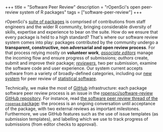 +++
title = "Software Peer Review"
description = "rOpenSci's open peer-review system of R packages"
tags = ["software-peer-review"]
+++

rOpenSci's [suite of packages](/packages/) is comprised of contributions from staff engineers and the wider R community, bringing considerable diversity of skills, expertise and experience to bear on the suite. How do we ensure that every package is held to a high standard? That's where our software review system comes into play: packages contributed by the community undergo a **transparent, constructive, non adversarial and open review process**. For that process relying mostly on **volunteer work**, _[associate editors](#editors)_ manage the incoming flow and ensure progress of submissions; _authors_ create, submit and improve their package; *[reviewers](https://devguide.ropensci.org/softwarereviewintro.html#reviewers)*, two per submission, examine the software code and user experience. Our system current accepts software from a variety of broadly-defined categories, including our [new system](/blog/2019/07/15/expanding-software-review/) for peer review of [statistical software](/stat-software-review).

Technically, we make the most of [GitHub](https://github.com/) infrastructure: each package software peer review process is an issue in the [ropensci/software-review GitHub repository](https://github.com/ropensci/software-review/). For instance, read [the software peer review thread of the `ropenaq` package](https://github.com/ropensci/software-review/issues/24): the process is an ongoing conversation until acceptance of the package, with two external reviews as important milestones. Furthermore, we use GitHub features such as the use of issue templates (as submission templates), and labelling which we use to track progress of submissions (from editor checks to approval).
